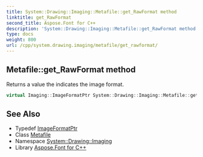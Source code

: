```yaml
---
title: System::Drawing::Imaging::Metafile::get_RawFormat method
linktitle: get_RawFormat
second_title: Aspose.Font for C++
description: 'System::Drawing::Imaging::Metafile::get_RawFormat method. Returns a value the indicates the image format in C++.'
type: docs
weight: 800
url: /cpp/system.drawing.imaging/metafile/get_rawformat/
---
```

## Metafile::get_RawFormat method


Returns a value the indicates the image format.

```cpp
virtual Imaging::ImageFormatPtr System::Drawing::Imaging::Metafile::get_RawFormat() const override
```

## See Also

* Typedef [ImageFormatPtr](../../imageformatptr/)
* Class [Metafile](../)
* Namespace [System::Drawing::Imaging](../../)
* Library [Aspose.Font for C++](../../../)
